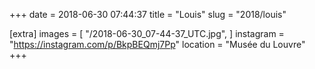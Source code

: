 +++
date = 2018-06-30 07:44:37
title = "Louis"
slug = "2018/louis"

[extra]
images = [
    "/2018-06-30_07-44-37_UTC.jpg",
]
instagram = "https://instagram.com/p/BkpBEQmj7Pp"
location = "Musée du Louvre"
+++

